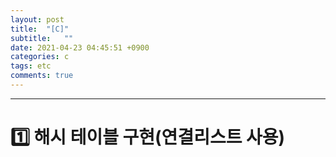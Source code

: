 ```yaml
---
layout: post
title:  "[C]"
subtitle:   ""
date: 2021-04-23 04:45:51 +0900
categories: c
tags: etc
comments: true 
---
```


* * *
<h1>1️⃣ 해시 테이블 구현(연결리스트 사용)</h1>